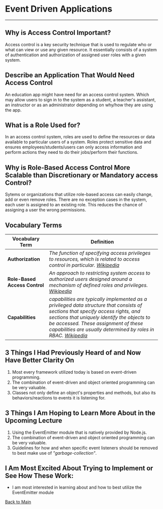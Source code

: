 # Event Driven Applications
---

## Why is Access Control Important?

Access control is a key security technique that is used to regulate who or what can view or use any given resource. It essentially consists of a system of authentication and authorization of assigned user roles with a given system.

## Describe an Application That Would Need Access Control

An education app might have need for an access control system. Which may allow users to sign in to the system as a student, a teacher's assistant, an instructor or as an administrator depending on why/how they are using the app.

## What is a Role Used for?

In an access control system, roles are used to define the resources or data available to particular users of a system. Roles protect sensitive data and ensures employees/students/users can only access information and perform actions they need to do their jobs/perform their functions.

## Why is Role-Based Access Control More Scalable than Discretionary or Mandatory access Control?

Sytems or organizations that utilize role-based access can easily change, add or even remove roles. There are no exception cases in the system, each user is assigned to an existing role. This reduces the chance of assigning a user the wrong permissions.

## Vocabulary Terms
| **Vocabulary Term** | **Definition** |
| --- | --- |
| **Authorization** | *The function of specifying access privileges to resources, which is related to access control in particular.* [*Wikipedia*](https://en.wikipedia.org/wiki/Authorization) |
| **Role-Based Access Control** | *An approach to restricting system access to authorized users designed around a mechanism of defined roles and privileges.* [*Wikipedia*](https://en.wikipedia.org/wiki/Role-based_access_control) |
| **Capabilities** | *capabilities are typically implemented as a privileged data structure that consists of sections that specify access rights, and sections that uniquely identify the objects to be accessed. These assignment of these capabilities are usually determined by roles in RBAC.* [*Wikipedia*](https://en.wikipedia.org/wiki/Capability-based_security) |


## 3 Things I Had Previously Heard of and Now Have Better Clarity On

1. Most every framework utilized today is based on event-driven programming.
1. The combination of event-driven and object oriented programming can be very valuable.
1. Classes not only define an object's properties and methods, but also its behaviors/reactions to events it is listening for.

## 3 Things I Am Hoping to Learn More About in the Upcoming Lecture

1. Using the EventEmitter module that is natively provided by Node.js.
1. The combination of event-driven and object oriented programming can be very valuable.
1. Guidelines for how and when specific event listeners should be removed to best make use of *"garbage-collection"*. 

## I Am Most Excited About Trying to Implement or See How These Work:

- I am most interested in learning about and how to best utilize the EventEmitter module

[Back to Main](../README.md)
